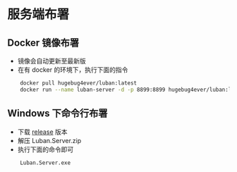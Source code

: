 [//]: # "Author: bug"
[//]: # "Date: 2020-11-23 00:21:21"

# 服务端布署

## Docker 镜像布署
- 镜像会自动更新至最新版
- 在有 docker 的环境下，执行下面的指令
``` bash
    docker pull hugebug4ever/luban:latest
    docker run --name luban-server -d -p 8899:8899 hugebug4ever/luban:latest 
```

## Windows 下命令行布署 
- 下载 [release](https://github.com/focus-creative-games/luban/releases) 版本
- 解压 Luban.Server.zip
- 执行下面的命令即可
```
    Luban.Server.exe
```